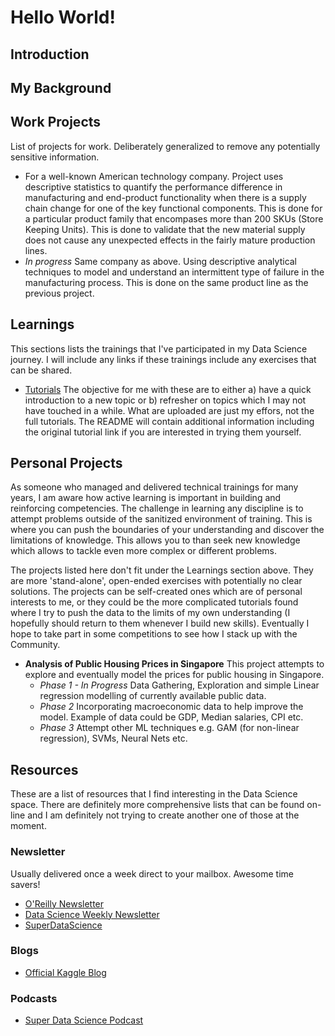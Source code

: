 # Hello World!

## Introduction

## My Background

## Work Projects

List of projects for work. Deliberately generalized to remove any potentially sensitive information.

* For a well-known American technology company. Project uses descriptive statistics to quantify the performance difference in manufacturing and end-product functionality when there is a supply chain change for one of the key functional components. This is done for a particular product family that encompases more than 200 SKUs (Store Keeping Units). This is done to validate that the new material supply does not cause any unexpected effects in the fairly mature production lines.
* *In progress* Same company as above. Using descriptive analytical techniques to model and understand an intermittent type of failure in the manufacturing process. This is done on the same product line as the previous project.

## Learnings

This sections lists the trainings that I've participated in my Data Science journey. I will include any links if these trainings include any exercises that can be shared.

* [Tutorials](https://github.com/azmimr/tutorials) The objective for me with these are to either a) have a quick introduction to a new topic or b) refresher on topics which I may not have touched in a while. What are uploaded are just my effors, not the full tutorials. The README will contain additional information including the original tutorial link if you are interested in trying them yourself.

## Personal Projects

As someone who managed and delivered technical trainings for many years, I am aware how active learning is important in building and reinforcing competencies. The challenge in learning any discipline is to attempt problems outside of the sanitized environment of training. This is where you can push the boundaries of your understanding and discover the limitations of knowledge. This allows you to than seek new knowledge which allows to tackle even more complex or different problems. 

The projects listed here don't fit under the Learnings section above. They are more 'stand-alone', open-ended exercises with potentially no clear solutions. The projects can be self-created ones which are of personal interests to me, or they could be the more complicated tutorials found where I try to push the data to the limits of my own understanding (I hopefully should return to them whenever I build new skills). Eventually I hope to take part in some competitions to see how I stack up with the Community.

* **Analysis of Public Housing Prices in Singapore** This project attempts to explore and eventually model the prices for public housing in Singapore.
    * *Phase 1 - In Progress* Data Gathering, Exploration and simple Linear regression modelling of currently available public data.
    * *Phase 2* Incorporating macroeconomic data to help improve the model. Example of data could be GDP, Median salaries, CPI etc.
    * *Phase 3* Attempt other ML techniques e.g. GAM (for non-linear regression), SVMs, Neural Nets etc.

## Resources

These are a list of resources that I find interesting in the Data Science space. There are definitely more comprehensive lists that can be found on-line and I am definitely not trying to create another one of those at the moment. 

### Newsletter
Usually delivered once a week direct to your mailbox. Awesome time savers!

* [O'Reilly Newsletter](http://www.oreilly.com/data/newsletter.html)
* [Data Science Weekly Newsletter](https://www.datascienceweekly.org/)
* [SuperDataScience](https://www.superdatascience.com/)

### Blogs

* [Official Kaggle Blog](http://blog.kaggle.com/)

### Podcasts
* [Super Data Science Podcast](https://www.superdatascience.com/podcast/)
